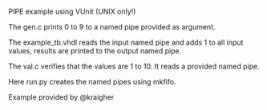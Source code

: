 PIPE example using VUnit (UNIX only!)

The gen.c prints 0 to 9 to a named pipe provided as argument.

The example_tb.vhdl reads the input named pipe and adds 1 to all input values,
results are printed to the output named pipe.

The val.c verifies that the values are 1 to 10. It reads a provided named pipe.

Here run.py creates the named pipes using mkfifo.

Example provided by @kraigher
